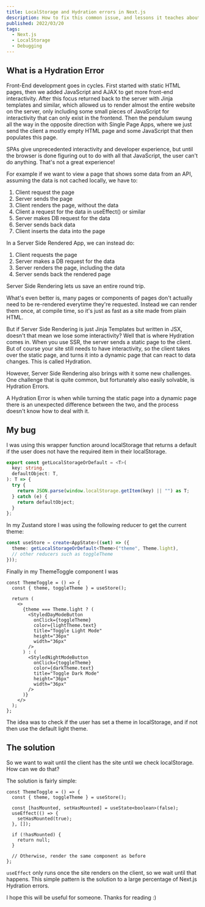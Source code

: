 ```yaml
---
title: LocalStorage and Hydration errors in Next.js
description: How to fix this common issue, and lessons it teaches about Server-side Rendering
published: 2022/03/20
tags:
  - Next.js
  - LocalStorage
  - Debugging
---
```


## What is a Hydration Error

Front-End development goes in cycles. First started with static HTML pages, then we added JavaScript and AJAX to get more front-end interactivity. After this focus returned back to the server with Jinja templates and similar, which allowed us to render almost the entire website on the server, only including some small pieces of JavaScript for interactivity that can only exist in the frontend. Then the pendulum swung all the way in the opposite direction with Single Page Apps, where we just send the client a mostly empty HTML page and some JavaScript that then populates this page.

SPAs give unprecedented interactivity and developer experience, but until the browser is done figuring out to do with all that JavaScript, the user can't do anything. That's not a great experience!

For example if we want to view a page that shows some data from an API, assuming the data is not cached locally, we have to:

1. Client request the page
2. Server sends the page
3. Client renders the page, without the data
4. Client a request for the data in useEffect() or similar
5. Server makes DB request for the data
6. Server sends back data
7. Client inserts the data into the page

In a Server Side Rendered App, we can instead do:

1. Client requests the page
2. Server makes a DB request for the data
3. Server renders the page, including the data
4. Server sends back the rendered page

Server Side Rendering lets us save an entire round trip.

What's even better is, many pages or components of pages don't actually need to be re-rendered everytime they're requested. Instead we can render them once, at compile time, so it's just as fast as a site made from plain HTML.

But if Server Side Rendering is just Jinja Templates but written in JSX, doesn't that mean we lose some interactivity? Well that is where Hydration comes in. When you use SSR, the server sends a static page to the client. But of course your site still needs to have interactivity, so the client takes over the static page, and turns it into a dynamic page that can react to data changes. This is called Hydration.

However, Server Side Rendering also brings with it some new challenges. One challenge that is quite common, but fortunately also easily solvable, is Hydration Errors.

A Hydration Error is when while turning the static page into a dynamic page there is an unexpected difference between the two, and the process doesn't know how to deal with it.

## My bug

I was using this wrapper function around localStorage that returns a default if the user does not have the required item in their localStorage.

```typescript
export const getLocalStorageOrDefault = <T>(
  key: string,
  defaultObject: T,
): T => {
  try {
    return JSON.parse(window.localStorage.getItem(key) || "") as T;
  } catch (e) {
    return defaultObject;
  }
};
```

In my Zustand store I was using the following reducer to get the current theme:

```typescript
const useStore = create<AppState>((set) => ({
  theme: getLocalStorageOrDefault<Theme>("theme", Theme.light),
  // other reducers such as toggleTheme
}));
```

Finally in my ThemeToggle component I was

```tsx
const ThemeToggle = () => {
  const { theme, toggleTheme } = useStore();

  return (
    <>
      {theme === Theme.light ? (
        <StyledDayModeButton
          onClick={toggleTheme}
          color={lightTheme.text}
          title="Toggle Light Mode"
          height="36px"
          width="36px"
        />
      ) : (
        <StyledNightModeButton
          onClick={toggleTheme}
          color={darkTheme.text}
          title="Toggle Dark Mode"
          height="36px"
          width="36px"
        />
      )}
    </>
  );
};
```

The idea was to check if the user has set a theme in localStorage, and if not then use the default light theme.

## The solution

So we want to wait until the client has the site until we check localStorage. How can we do that?

The solution is fairly simple:

```tsx
const ThemeToggle = () => {
  const { theme, toggleTheme } = useStore();

  const [hasMounted, setHasMounted] = useState<boolean>(false);
  useEffect(() => {
    setHasMounted(true);
  }, []);

  if (!hasMounted) {
    return null;
  }

  // Otherwise, render the same component as before
};
```

`useEffect` only runs once the site renders on the client, so we wait until that happens. This simple pattern is the solution to a large percentage of Next.js Hydration errors.

I hope this will be useful for someone. Thanks for reading :)
